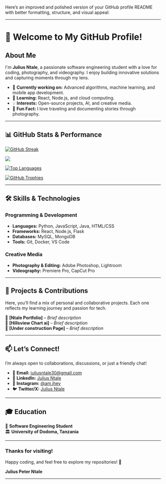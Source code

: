 Here’s an improved and polished version of your GitHub profile README with better formatting, structure, and visual appeal:

---

# 👋 Welcome to My GitHub Profile!

## **About Me**  

I'm **Julius Ntale**, a passionate software engineering student with a love for coding, photography, and videography. I enjoy building innovative solutions and capturing moments through my lens.  

- 🔭 **Currently working on:** Advanced algorithms, machine learning, and mobile app development.  
- 🌱 **Learning:** React, Node.js, and cloud computing.  
- 💡 **Interests:** Open-source projects, AI, and creative media.  
- 📸 **Fun Fact:** I love traveling and documenting stories through photography.  

---

## **📊 GitHub Stats & Performance**  

[![GitHub Streak](https://streak-stats.demolab.com?user=JuliusNtale&theme=radical&border_radius=9&date_format=M%20j%5B%2C%20Y%5D)](https://git.io/streak-stats)  

![](https://github-readme-stats.vercel.app/api?username=JuliusNtale&theme=radical&hide_border=false&include_all_commits=true&count_private=true)  

[![Top Languages](https://github-readme-stats.vercel.app/api/top-langs/?username=JuliusNtale&layout=compact&theme=radical)](https://github.com/JuliusNtale)  

[![GitHub Trophies](https://github-profile-trophy.vercel.app/?username=JuliusNtale&theme=radical&rank=SSS,SS,S,AAA,AA,A,B)](https://github.com/ryo-ma/github-profile-trophy)  

---

## **🛠️ Skills & Technologies**  

### **Programming & Development**  
- **Languages:** Python, JavaScript, Java, HTML/CSS  
- **Frameworks:** React, Node.js, Flask  
- **Databases:** MySQL, MongoDB  
- **Tools:** Git, Docker, VS Code  

### **Creative Media**  
- **Photography & Editing:** Adobe Photoshop, Lightroom  
- **Videography:** Premiere Pro, CapCut Pro  

---

## **🚀 Projects & Contributions**  
Here, you’ll find a mix of personal and collaborative projects. Each one reflects my learning journey and passion for tech.  

🔹 **[Ntale Portfolio]** – *Brief description*  
🔹 **[Hillsview Chart ai]** – *Brief description*  
🔹 **[Under construction Page]** – *Brief description*  

 

---

## **📫 Let’s Connect!**  
I’m always open to collaborations, discussions, or just a friendly chat!  

- 📧 **Email:** [juliusntale30@gmail.com](mailto:juliusntale30@gmail.com)  
- 💼 **LinkedIn:** [Julius Ntale](https://www.linkedin.com/in/julius-ntale-aa08902b6)  
- 📸 **Instagram:** [@am.jhey](https://www.instagram.com/am.jhey/)  
- 🐦 **Twitter/X:** [Julius Ntale](https://x.com/am_JuliusNtale)  

---

## **🎓 Education**  
🎯 **Software Engineering Student**  
🏛️ **University of Dodoma, Tanzania**  

---

### **Thanks for visiting!**  
Happy coding, and feel free to explore my repositories! 🚀  

**Julius Peter Ntale**  

---
